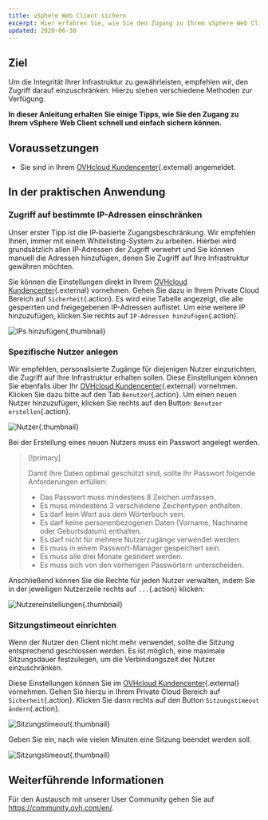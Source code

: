 ```yaml
---
title: vSphere Web Client sichern
excerpt: Hier erfahren Sie, wie Sie den Zugang zu Ihrem vSphere Web Client sichern.
updated: 2020-06-30
---
```


## Ziel

Um die Integrität Ihrer Infrastruktur zu gewährleisten, empfehlen wir, den Zugriff darauf einzuschränken. Hierzu stehen verschiedene Methoden zur Verfügung.

**In dieser Anleitung erhalten Sie einige Tipps, wie Sie den Zugang zu Ihrem vSphere Web Client schnell und einfach sichern können.**

## Voraussetzungen

- Sie sind in Ihrem [OVHcloud Kundencenter](/links/manager){.external} angemeldet.

## In der praktischen Anwendung

### Zugriff auf bestimmte IP-Adressen einschränken

Unser erster Tipp ist die IP-basierte Zugangsbeschränkung. Wir empfehlen Ihnen, immer mit einem Whitelisting-System zu arbeiten. Hierbei wird grundsätzlich allen IP-Adressen der Zugriff verwehrt und Sie können manuell die Adressen hinzufügen, denen Sie Zugriff auf Ihre Infrastruktur gewähren möchten.

Sie können die Einstellungen direkt in Ihrem [OVHcloud Kundencenter](/links/manager){.external} vornehmen. Gehen Sie dazu in Ihrem Private Cloud Bereich auf `Sicherheit`{.action}. Es wird eine Tabelle angezeigt, die alle gesperrten und freigegebenen IP-Adressen auflistet. Um eine weitere IP hinzuzufügen, klicken Sie rechts auf `IP-Adressen hinzufügen`{.action}.

![IPs hinzufügen](images/adding_ip.png){.thumbnail}

### Spezifische Nutzer anlegen

Wir empfehlen, personalisierte Zugänge für diejenigen Nutzer einzurichten, die Zugriff auf Ihre Infrastruktur erhalten sollen. Diese Einstellungen können Sie ebenfalls über Ihr [OVHcloud Kundencenter](/links/manager){.external} vornehmen. Klicken Sie dazu bitte auf den Tab `Benutzer`{.action}. Um einen neuen Nutzer hinzuzufügen, klicken Sie rechts auf den Button: `Benutzer erstellen`{.action}.

![Nutzer](images/users.png){.thumbnail}

Bei der Erstellung eines neuen Nutzers muss ein Passwort angelegt werden.

> [!primary]
>
> Damit Ihre Daten optimal geschützt sind, sollte Ihr Passwort folgende Anforderungen erfüllen:
>
> - Das Passwort muss mindestens 8 Zeichen umfassen.
> - Es muss mindestens 3 verschiedene Zeichentypen enthalten.
> - Es darf kein Wort aus dem Wörterbuch sein.
> - Es darf keine personenbezogenen Daten (Vorname, Nachname oder Geburtsdatum) enthalten.
> - Es darf nicht für mehrere Nutzerzugänge verwendet werden.
> - Es muss in einem Passwort-Manager gespeichert sein.
> - Es muss alle drei Monate geändert werden.
> - Es muss sich von den vorherigen Passwörtern unterscheiden.
>

Anschließend können Sie die Rechte für jeden Nutzer verwalten, indem Sie in der jeweiligen Nutzerzeile rechts auf `...`{.action} klicken:

![Nutzereinstellungen](images/users_edit.png){.thumbnail}

### Sitzungstimeout einrichten

Wenn der Nutzer den Client nicht mehr verwendet, sollte die Sitzung entsprechend geschlossen werden. Es ist möglich, eine maximale Sitzungsdauer festzulegen, um die Verbindungszeit der Nutzer einzuschränken.

Diese Einstellungen können Sie im [OVHcloud Kundencenter](/links/manager){.external} vornehmen. Gehen Sie hierzu in Ihrem Private Cloud Bereich auf `Sicherheit`{.action}. Klicken Sie dann rechts auf den Button `Sitzungstimeout ändern`{.action}.

![Sitzungstimeout](images/security-expiration.png){.thumbnail}

Geben Sie ein, nach wie vielen Minuten eine Sitzung beendet werden soll.

![Sitzungstimeout](images/expiration.png){.thumbnail}

## Weiterführende Informationen

Für den Austausch mit unserer User Community gehen Sie auf <https://community.ovh.com/en/>.
